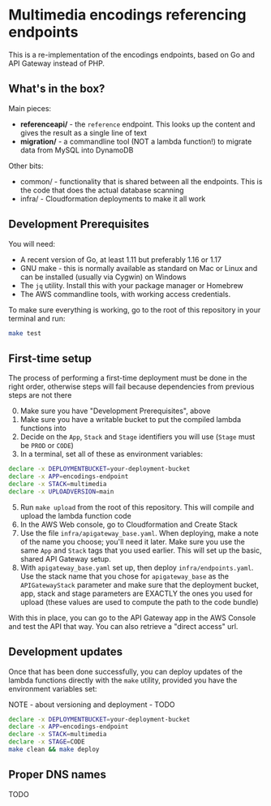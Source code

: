 # Multimedia encodings referencing endpoints

This is a re-implementation of the encodings endpoints, based on Go and API Gateway instead of PHP.

## What's in the box?

Main pieces:
- **referenceapi/** - the `reference` endpoint. This looks up the content and gives the result as a single line of text
- **migration/** - a commandline tool (NOT a lambda function!) to migrate data from MySQL into DynamoDB

Other bits:
- common/ - functionality that is shared between all the endpoints. This is the code that does the actual database scanning
- infra/  - Cloudformation deployments to make it all work

## Development Prerequisites

You will need:
- A recent version of Go, at least 1.11 but preferably 1.16 or 1.17
- GNU make - this is normally available as standard on Mac or Linux and can be installed (usually via Cygwin) on Windows
- The `jq` utility. Install this with your package manager or Homebrew
- The AWS commandline tools, with working access credentials.

To make sure everything is working, go to the root of this repository in your terminal and run:
```bash
make test
```

## First-time setup

The process of performing a first-time deployment must be done in the right order, otherwise steps will fail because
dependencies from previous steps are not there

0. Make sure you have "Development Prerequisites", above
1. Make sure you have a writable bucket to put the compiled lambda functions into
2. Decide on the `App`, `Stack` and `Stage` identifiers you will use (`Stage` must be `PROD` or `CODE`)
3. In a terminal, set all of these as environment variables:
```bash
declare -x DEPLOYMENTBUCKET=your-deployment-bucket
declare -x APP=encodings-endpoint
declare -x STACK=multimedia
declare -x UPLOADVERSION=main
```
5. Run `make upload` from the root of this repository. This will compile and upload the lambda function code
6. In the AWS Web console, go to Cloudformation and Create Stack
7. Use the file `infra/apigateway_base.yaml`.  When deploying, make a note of the name you choose; you'll need it later.
Make sure you use the same `App` and `Stack` tags that you used earlier.  This will set up the basic, shared API Gateway setup.
8. With `apigateway_base.yaml` set up, then deploy `infra/endpoints.yaml`.  Use the stack name that you chose for
`apigateway_base` as the `APIGatewayStack` parameter and make sure that the deployment bucket, app, stack and stage
parameters are EXACTLY the ones you used for upload (these values are used to compute the path to the code bundle)

With this in place, you can go to the API Gateway app in the AWS Console and test the API that way. You can also
retrieve a "direct access" url.

## Development updates

Once that has been done successfully, you can deploy updates of the lambda functions directly with the `make` utility,
provided you have the environment variables set:

NOTE - about versioning and deployment - TODO
```bash
declare -x DEPLOYMENTBUCKET=your-deployment-bucket
declare -x APP=encodings-endpoint
declare -x STACK=multimedia
declare -x STAGE=CODE
make clean && make deploy
```

## Proper DNS names

TODO
